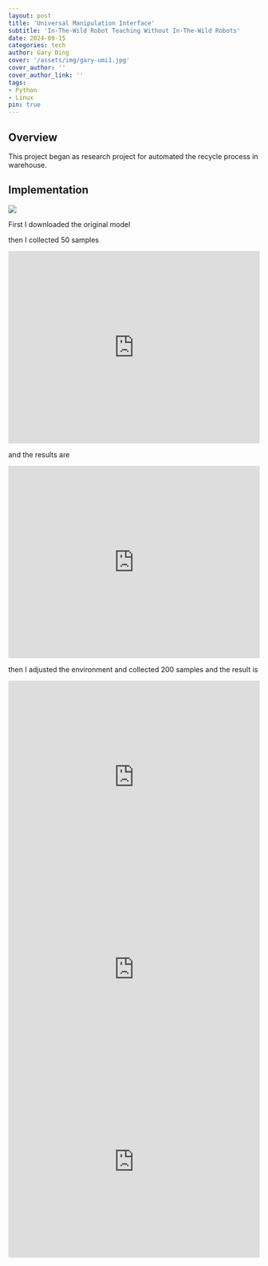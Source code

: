 ```yaml
---
layout: post
title: 'Universal Manipulation Interface'
subtitle: 'In-The-Wild Robot Teaching Without In-The-Wild Robots'
date: 2024-09-15
categories: tech
author: Gary Ding
cover: '/assets/img/gary-umi1.jpg'
cover_author: ''
cover_author_link: ''
tags: 
- Python 
- Linux
pin: true
---
```


## Overview 

This project began as research project for automated the recycle process in warehouse.


## Implementation

![](/assets/img/gary-umi2.jpg)


First I downloaded the original model 

then I collected 50 samples 

<iframe width="100%" height="385" src="https://www.youtube.com/embed/aLj_dE-MMGo" frameborder="0" allowfullscreen></iframe>

and the results are 

<iframe width="100%" height="385" src="https://www.youtube.com/embed/WUKvjjuD0h0" frameborder="0" allowfullscreen></iframe>



then I adjusted the environment and collected 200 samples and the result is

<iframe width="100%" height="385" src="https://www.youtube.com/embed/RA8jz3u729M" frameborder="0" allowfullscreen></iframe>


<iframe width="100%" height="385" src="https://www.youtube.com/embed/aX9tZiq7xyw" frameborder="0" allowfullscreen></iframe>


<iframe width="100%" height="385" src="https://www.youtube.com/embed/KtYa5oRys5Q" frameborder="0" allowfullscreen></iframe>


